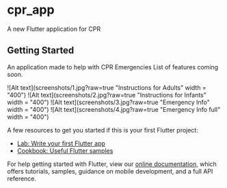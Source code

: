 # cpr_app

A new Flutter application for CPR

## Getting Started

An application made to help with CPR Emergencies
List of features coming soon.

![Alt text](screenshots/1.jpg?raw=true "Instructions for Adults" width = "400")
![Alt text](screenshots/2.jpg?raw=true "Instructions for Infants" width = "400")
![Alt text](screenshots/3.jpg?raw=true "Emergency Info" width = "400")
![Alt text](screenshots/4.jpg?raw=true "Emergency Info full" width = "400")



A few resources to get you started if this is your first Flutter project:

- [Lab: Write your first Flutter app](https://flutter.dev/docs/get-started/codelab)
- [Cookbook: Useful Flutter samples](https://flutter.dev/docs/cookbook)

For help getting started with Flutter, view our
[online documentation](https://flutter.dev/docs), which offers tutorials,
samples, guidance on mobile development, and a full API reference.
